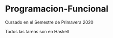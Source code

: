 # Programacion-Funcional

Cursado en el Semestre de Primavera 2020

Todos las tareas son en Haskell
